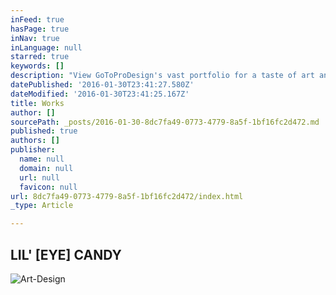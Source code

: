 ```yaml
---
inFeed: true
hasPage: true
inNav: true
inLanguage: null
starred: true
keywords: []
description: "View GoToProDesign's vast portfolio for a taste of art and design | Feel free to browse through the pages of works | I love what I do!"
datePublished: '2016-01-30T23:41:27.580Z'
dateModified: '2016-01-30T23:41:25.167Z'
title: Works
author: []
sourcePath: _posts/2016-01-30-8dc7fa49-0773-4779-8a5f-1bf16fc2d472.md
published: true
authors: []
publisher:
  name: null
  domain: null
  url: null
  favicon: null
url: 8dc7fa49-0773-4779-8a5f-1bf16fc2d472/index.html
_type: Article

---
```

## LIL' \[EYE\] CANDY
![Art-Design](https://s3-us-west-2.amazonaws.com/the-grid-img/p/cbba047b15d76489d025fe2da957b744f5196802.jpg)
